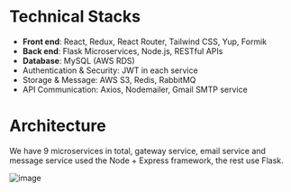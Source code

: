# Technical Stacks

- **Front end**: React, Redux, React Router, Tailwind CSS, Yup, Formik
- **Back end**: Flask Microservices, Node.js, RESTful APIs
- **Database**: MySQL (AWS RDS)
- Authentication & Security: JWT in each service
- Storage & Message: AWS S3, Redis, RabbitMQ
- API Communication: Axios, Nodemailer, Gmail SMTP service

# Architecture

We have 9 microservices in total, gateway service, email service and message service used the Node + Express framework, the rest use Flask.

![image](https://github.com/user-attachments/assets/bd43ae1d-3ef2-4d03-b9f3-44701c327f2c)

